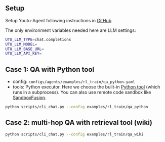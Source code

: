 ## Setup
Setup Youtu-Agent following instructions in [GitHub](https://github.com/TencentCloudADP/youtu-agent)

The only environment variables needed here are LLM settings:

```sh
UTU_LLM_TYPE=chat.completions
UTU_LLM_MODEL=
UTU_LLM_BASE_URL=
UTU_LLM_API_KEY=
```


## Case 1: QA with Python tool

- config: `configs/agents/examples/rl_train/qa_python.yaml`
- tools: Python executor. Here we choose the built-in [Python tool](../../utu/tools/python_executor_toolkit.py) (which runs in a subprocess). You can also use remote code sandbox like [SandboxFusion](https://bytedance.github.io/SandboxFusion/).

```sh
python scripts/cli_chat.py --config examples/rl_train/qa_python
```


## Case 2: multi-hop QA with retrieval tool (wiki)

```sh
python scripts/cli_chat.py --config examples/rl_train/qa_wiki
```
